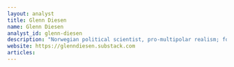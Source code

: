 ```yaml
---
layout: analyst
title: Glenn Diesen
name: Glenn Diesen
analyst_id: glenn-diesen
description: "Norwegian political scientist, pro-multipolar realism; focuses on Russia, geoeconomics and critiques Western-led order."
website: https://glenndiesen.substack.com
articles:
---
```


